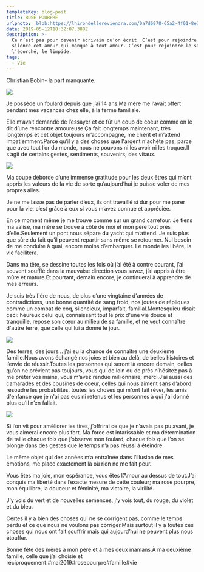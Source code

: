 ```yaml
---
templateKey: blog-post
title: ROSE POURPRE
urlphoto: 'blob:https://lhirondellereviendra.com/0a7d6978-65a2-4f01-8e36-2ba1082a17c4'
date: 2019-05-12T18:32:07.388Z
description: >-
  Ce n’est pas pour devenir écrivain qu’on écrit. C’est pour rejoindre en
  silence cet amour qui manque à tout amour. C’est pour rejoindre le sauvage,
  l’écorché, le limpide.
tags:
  - Vie
---
```

Christian Bobin- la part manquante.

![](/img/78fa0eb6-9181-4e26-bf79-7a348661e2a3.png)

Je possède un foulard depuis que j’ai 14 ans.Ma mère me l’avait offert pendant mes vacances chez elle, à la ferme familiale.

Elle m’avait demandé de l’essayer et ce fût un coup de coeur comme on le dit d’une rencontre amoureuse.Ça fait longtemps maintenant, très longtemps et cet objet toujours m’accompagne, me chérit et m’attend impatiemment.Parce qu’il y a des choses que l'argent n'achète pas, parce que avec tout l’or du monde, nous ne pouvons ni les avoir ni les troquer.Il s’agit de certains gestes, sentiments, souvenirs; des vitaux.

![](/img/01a6be96-f302-4c6b-98dc-bdfb7185ce9a.png)

Ma coupe déborde d’une immense gratitude pour les deux êtres qui m’ont appris les valeurs de la vie de sorte qu‘aujourd’hui je puisse voler de mes propres ailes.

Je ne me lasse pas de parler d’eux, ils ont travaillé si dur pour me parer pour la vie, c’est grâce à eux si vous m’avez connue et appréciée.

En ce moment même je me trouve comme sur un grand carrefour. Je tiens ma valise, ma mère se trouve à côté de moi et mon père tout près d’elle.Seulement un pont nous sépare du yacht qui m’attend. Je suis plus que sûre du fait qu’il peuvent repartir sans même se retourner. Nul besoin de me conduire à quai, encore moins d’embarquer. Le monde les libère, la vie facilitera.

Dans ma tête, se dessine toutes les fois où j’ai été à contre courant, j’ai souvent soufflé dans la mauvaise direction vous savez, j’ai appris à être mûre et mature.Et pourtant, demain encore, je continuerai à apprendre de mes erreurs.



 Je suis très fière de nous, de plus d’une vingtaine d'années de contradictions, une bonne quantité de sang froid, nos joutes de répliques comme un combat de coq, silencieux, imparfait, familial.Montesquieu disait ceci: heureux celui qui, connaissant tout le prix d'une vie douce et tranquille, repose son cœur au milieu de sa famille, et ne veut connaître d'autre terre, que celle qui lui a donné le jour.

![](/img/81eaa0a3-8220-4589-b897-357d3d9b6355.png)

Des terres, des jours... j’ai eu la chance de connaître une deuxième famille.Nous avons échangé nos joies et bien au delà, de belles histoires et l’envie de réussir.Toutes les personnes qui seront là encore demain, celles qu’on ne prévient pas toujours, vous qui de loin ou de près n’hésitez pas à me prêter vos mains, vous m’avez rendue millionnaire; merci.J’ai aussi des camarades et des cousines de coeur, celles qui nous aiment sans d’abord résoudre les probabilités, toutes les choses qui m'ont fait rêver, les amis d'enfance que je n'ai pas eus ni retenus et les personnes à qui j'ai donné plus qu'il n’en fallait.

![](/img/931c849d-ef8d-44a6-9bfb-9c7ef96042d7.png)

Si l’on vit pour améliorer les tires, j’offrirai ce que je n’avais pas pu avant, je vous aimerai encore plus fort. Ma force est intarissable et ma détermination de taille chaque fois que j’observe mon foulard, chaque fois que l’on se plonge dans des gestes que le temps n’a pas réussi à éteindre.

Le même objet qui des années m’a entraînée dans l’illusion de mes émotions, me place exactement là où rien ne me fait peur.

Vous êtes ma joie, mon espérance, vous êtes l’Amour au dessus de tout.J’ai conquis ma liberté dans l’exacte mesure de cette couleur; ma rose pourpre, mon équilibre, la douceur et féminité, ma victoire, la virilité.

J’y vois du vert et de nouvelles semences, j’y vois tout, du rouge, du violet et du bleu.

Certes il y a bien des choses qui ne se corrigent pas, comme le temps perdu et ce que nous ne voulons pas corriger.Mais surtout il y a toutes ces choses qui nous ont fait souffrir mais qui aujourd’hui ne peuvent plus nous étouffer.

Bonne fête des mères à mon père et à mes deux mamans.À ma deuxième famille, celle que j’ai choisie et réciproquement.#mai2019#rosepourpre#famille#vie
